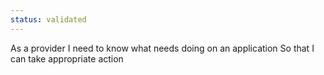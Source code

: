 ```yaml
---
status: validated
---
```


As a provider
I need to know what needs doing on an application
So that I can take appropriate action
